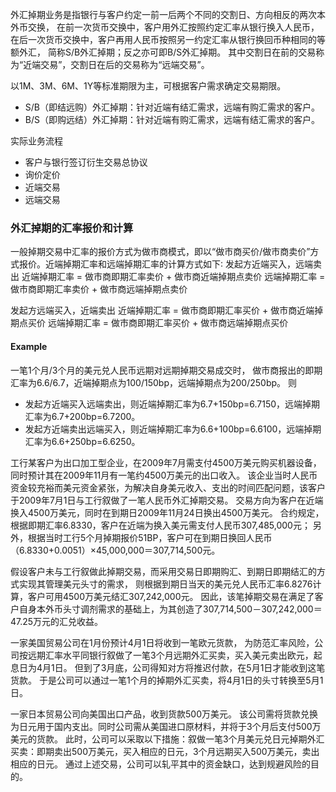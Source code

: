 外汇掉期业务是指银行与客户约定一前一后两个不同的交割日、方向相反的两次本外币交换，
在前一次货币交换中，客户用外汇按照约定汇率从银行换入人民币，
在后一次货币交换中，客户再用人民币按照另一约定汇率从银行换回币种相同的等额外汇，
简称S/B外汇掉期；反之亦可即B/S外汇掉期。
其中交割日在前的交易称为“近端交易”，交割日在后的交易称为“远端交易”。

以1M、3M、6M、1Y等标准期限为主，可根据客户需求确定交易期限。

- S/B（即结远购）外汇掉期：针对近端有结汇需求，远端有购汇需求的客户。
- B/S（即购远结）外汇掉期：针对近端有购汇需求，远端有结汇需求的客户。

实际业务流程
- 客户与银行签订衍生交易总协议
- 询价定价
- 近端交易
- 远端交易

### 外汇掉期的汇率报价和计算

一般掉期交易中汇率的报价方式为做市商模式，即以“做市商买价/做市商卖价”方式报价。近端掉期汇率和远端掉期汇率的计算方式如下∶
发起方近端买入，远端卖出
近端掉期汇率 = 做市商即期汇率卖价 + 做市商近端掉期点卖价
远端掉期汇率 = 做市商即期汇率卖价 + 做市商远端掉期点卖价

发起方远端买入，近端卖出
近端掉期汇率 = 做市商即期汇率买价 + 做市商近端掉期点买价
远端掉期汇率 = 做市商即期汇率买价 + 做市商远端掉期点买价

#### Example 
一笔1个月/3个月的美元兑人民币远期对远期掉期交易成交时，
做市商报出的即期汇率为6.6/6.7，近端掉期点为100/150bp，远端掉期点为200/250bp。
则
- 发起方近端买入远端卖出，则近端掉期汇率为6.7+150bp=6.7150，远端掉期汇率为6.7+200bp=6.7200。
- 发起方近端卖出远端买入，则近端掉期汇率为6.6+100bp=6.6100，远端掉期汇率为6.6+250bp=6.6250。

工行某客户为出口加工型企业，在2009年7月需支付4500万美元购买机器设备，同时预计其在2009年11月有一笔约4500万美元的出口收入。
该企业当时人民币资金较充裕而美元资金紧张，为解决自身美元收入、支出的时间匹配问题，该客户于2009年7月1日与工行叙做了一笔人民币外汇掉期交易。
交易方向为客户在近端换入4500万美元，同时在到期日2009年11月24日换出4500万美元。
合约规定，根据即期汇率6.8330，客户在近端为换入美元需支付人民币307,485,000元；
另外，根据当时工行5个月掉期报价51BP，客户可在到期日换回人民币（6.8330+0.0051）×45,000,000＝307,714,500元。

假设客户未与工行叙做此掉期交易，而采用交易日即期购汇、到期日即期结汇的方式实现其管理美元头寸的需求，
则根据到期日当天的美元兑人民币汇率6.8276计算，客户可用4500万美元结汇307,242,000元。
因此，该笔掉期交易在满足了客户自身本外币头寸调剂需求的基础上，为其创造了307,714,500－307,242,000＝47.25万元的汇兑收益。


一家美国贸易公司在1月份预计4月1日将收到一笔欧元货款，
为防范汇率风险，公司按远期汇率水平同银行叙做了一笔3个月远期外汇买卖，买入美元卖出欧元，起息日为4月1日。
但到了3月底，公司得知对方将推迟付款，在5月1日才能收到这笔货款。
于是公司可以通过一笔1个月的掉期外汇买卖，将4月1日的头寸转换至5月1日。


一家日本贸易公司向美国出口产品，收到货款500万美元。
该公司需将货款兑换为日元用于国内支出。同时公司需从美国进口原材料，并将于3个月后支付500万美元的货款。
此时，公司可以采取以下措施：叙做一笔3个月美元兑日元掉期外汇买卖：即期卖出500万美元，买入相应的日元，3个月远期买入500万美元，卖出相应的日元。
通过上述交易，公司可以轧平其中的资金缺口，达到规避风险的目的。


